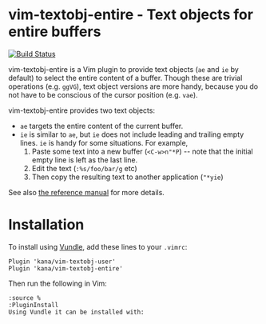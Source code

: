 # vim-textobj-entire - Text objects for entire buffers

[![Build Status](https://travis-ci.org/kana/vim-textobj-entire.png)](https://travis-ci.org/kana/vim-textobj-entire)

vim-textobj-entire is a Vim plugin to provide text objects (`ae` and `ie` by
default) to select the entire content of a buffer.  Though these are trivial
operations (e.g. `ggVG`), text object versions are more handy, because you do
not have to be conscious of the cursor position (e.g. `vae`).

vim-textobj-entire provides two text objects:

* `ae` targets the entire content of the current buffer.
* `ie` is similar to `ae`, but `ie` does not include leading and trailing empty
  lines.  `ie` is handy for some situations.  For example,
    1. Paste some text into a new buffer (`<C-w>n"*P`)
       -- note that the initial empty line is left as the last line.
    2. Edit the text (`:%s/foo/bar/g` etc)
    3. Then copy the resulting text to another application (`"*yie`)

See also [the reference manual](https://github.com/kana/vim-textobj-entire/blob/master/doc/textobj-entire.txt) for more details.

# Installation

To install using [Vundle](https://github.com/VundleVim/Vundle.vim/blob/master/README.md#about), add these lines to your `.vimrc`:
```
Plugin 'kana/vim-textobj-user'
Plugin 'kana/vim-textobj-entire'
```

Then run the following in Vim:
```
:source %
:PluginInstall
Using Vundle it can be installed with:
```

<!-- vim: set expandtab shiftwidth=4 softtabstop=4 textwidth=78 : -->

